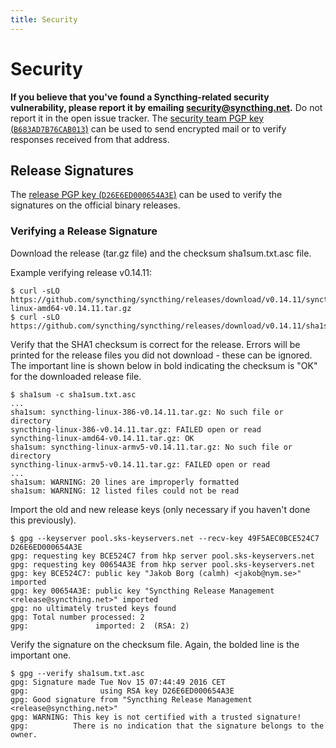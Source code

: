 ```yaml
---
title: Security
---
```


# Security

**If you believe that you've found a Syncthing-related security vulnerability,
please report it by emailing security@syncthing.net.** Do not report it in the
open issue tracker. The [security team PGP key
(`B683AD7B76CAB013`)](/security-key.txt) can be used to send encrypted mail or
to verify responses received from that address.


## Release Signatures

The [release PGP key (`D26E6ED000654A3E`)](/release-key.txt) can be used to
verify the signatures on the official binary releases.


### Verifying a Release Signature

Download the release (tar.gz file) and the checksum sha1sum.txt.asc file.

Example verifying release v0.14.11:

```
$ curl -sLO https://github.com/syncthing/syncthing/releases/download/v0.14.11/syncthing-linux-amd64-v0.14.11.tar.gz
$ curl -sLO https://github.com/syncthing/syncthing/releases/download/v0.14.11/sha1sum.txt.asc
```

Verify that the SHA1 checksum is correct for the release.
Errors will be printed for the release files you did not download - these can be ignored. The important line is shown below in bold indicating the checksum is "OK" for the downloaded release file.

```
$ sha1sum -c sha1sum.txt.asc
...
sha1sum: syncthing-linux-386-v0.14.11.tar.gz: No such file or directory
syncthing-linux-386-v0.14.11.tar.gz: FAILED open or read
syncthing-linux-amd64-v0.14.11.tar.gz: OK
sha1sum: syncthing-linux-armv5-v0.14.11.tar.gz: No such file or directory
syncthing-linux-armv5-v0.14.11.tar.gz: FAILED open or read
...
sha1sum: WARNING: 20 lines are improperly formatted
sha1sum: WARNING: 12 listed files could not be read
```

Import the old and new release keys (only necessary if you haven't done this previously).

```
$ gpg --keyserver pool.sks-keyservers.net --recv-key 49F5AEC0BCE524C7 D26E6ED000654A3E
gpg: requesting key BCE524C7 from hkp server pool.sks-keyservers.net
gpg: requesting key 00654A3E from hkp server pool.sks-keyservers.net
gpg: key BCE524C7: public key "Jakob Borg (calmh) <jakob@nym.se>" imported
gpg: key 00654A3E: public key "Syncthing Release Management <release@syncthing.net>" imported
gpg: no ultimately trusted keys found
gpg: Total number processed: 2
gpg:               imported: 2  (RSA: 2)
```

Verify the signature on the checksum file. Again, the bolded line is the important one.

```
$ gpg --verify sha1sum.txt.asc
gpg: Signature made Tue Nov 15 07:44:49 2016 CET
gpg:                using RSA key D26E6ED000654A3E
gpg: Good signature from "Syncthing Release Management <release@syncthing.net>"
gpg: WARNING: This key is not certified with a trusted signature!
gpg:          There is no indication that the signature belongs to the owner.
```

